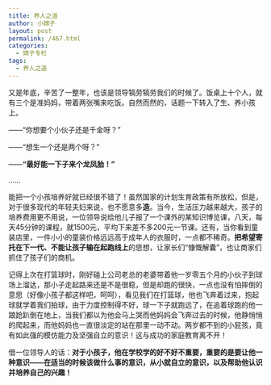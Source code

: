 ```yaml
---
title: 养人之道
author: 小嫦子
layout: post
permalink: /467.html
categories:
  - 嫦子专栏
tags:
  - 养人之道
---
```

又是年底，辛苦了一整年，也该是领导犒劳犒劳我们的时候了。饭桌上十个人，就有三个是准妈妈，带着两张嘴来吃饭。自然而然的，话题一下转入了生、养小孩上。

——“你想要个小伙子还是千金呀？”

——“想生一个还是两个呀？”

——**“最好能一下子来个龙凤胎！”**

……  


  
能把一个小孩培养好就已经很不错了！虽然国家的计划生育政策有所放松，但是，对于很多现代的年轻夫妇来说，也不愿意多**造**。当今，生活压力越来越大，孩子的培养费用更不用说，一位领导说给他儿子报了一个课外的某知识博览课，八天，每天45分钟的课程，就1500元，平均下来差不多200元一节课。还有，当你看到童装店里，一件小小的童装价格远远高于成年人的衣服时，一点都不稀奇。**把希望寄托在下一代、不能让孩子输在起跑线上**的思想，让家长们“慷慨解囊”，也让商家们抓住了孩子们的商机。

记得上次在打篮球时，刚好碰上公司老总的老婆带着他一岁零五个月的小伙子到球场上溜达，那小子走起路来还是不是很稳，但是却跑的很快，一点也没有怕摔倒的意思（好像小孩子都这样吧，呵呵），看见我们在打篮球，他也飞奔着过来，抱起球就学着我们拍球，由于力度控制得不好，球一下子就跑远了，在追着球跑的他一踉跄趴倒在地上，当我们都以为他会马上哭而他妈妈会飞奔过去的时候，他静悄悄的爬起来，而他妈妈也一直很淡定的站在那里一动不动。两岁都不到的小屁孩，竟有如此强的模仿能力及坚强自立的意识！这与成功的家庭教育离不开！

借一位领导人的话：**对于小孩子，他在学校学的好不好不重要，重要的是要让他一种意识——在适当的时候该做什么事的意识，从小就自立的意识，以及帮助他认识并培养自己的兴趣！**